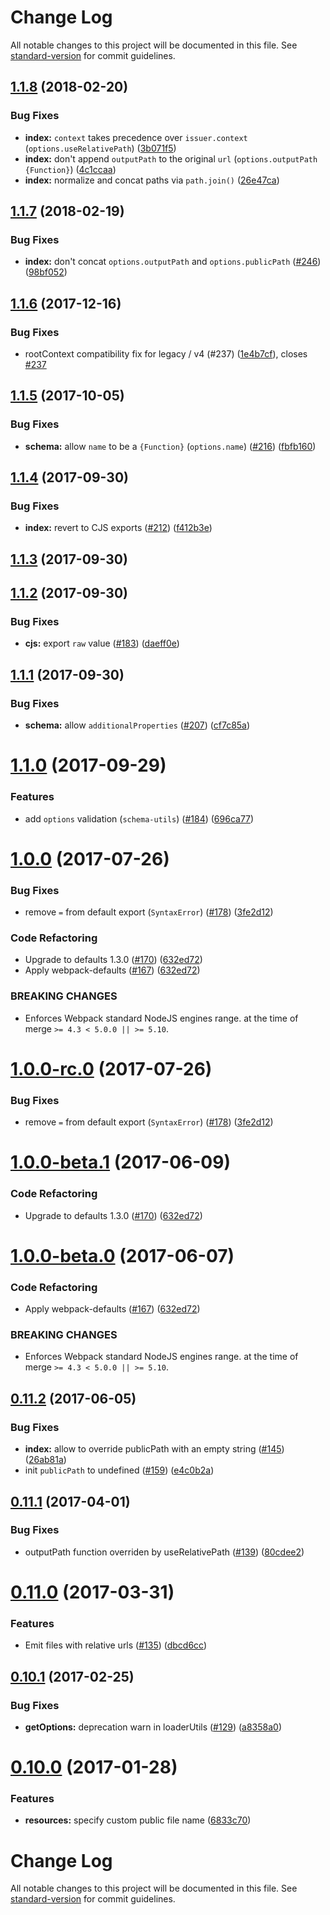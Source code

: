 # Change Log

All notable changes to this project will be documented in this file. See [standard-version](https://github.com/conventional-changelog/standard-version) for commit guidelines.

<a name="1.1.8"></a>
## [1.1.8](https://github.com/webpack/file-loader/compare/v1.1.7...v1.1.8) (2018-02-20)


### Bug Fixes

* **index:** `context` takes precedence over `issuer.context` (`options.useRelativePath`) ([3b071f5](https://github.com/webpack/file-loader/commit/3b071f5))
* **index:** don't append `outputPath` to the original `url` (`options.outputPath` `{Function}`) ([4c1ccaa](https://github.com/webpack/file-loader/commit/4c1ccaa))
* **index:** normalize and concat paths via `path.join()` ([26e47ca](https://github.com/webpack/file-loader/commit/26e47ca))



<a name="1.1.7"></a>
## [1.1.7](https://github.com/webpack/file-loader/compare/v1.1.6...v1.1.7) (2018-02-19)


### Bug Fixes

* **index:** don't concat `options.outputPath` and `options.publicPath` ([#246](https://github.com/webpack/file-loader/issues/246)) ([98bf052](https://github.com/webpack/file-loader/commit/98bf052))



<a name="1.1.6"></a>
## [1.1.6](https://github.com/webpack/file-loader/compare/v1.1.5...v1.1.6) (2017-12-16)


### Bug Fixes

* rootContext compatibility fix for legacy / v4 (#237) ([1e4b7cf](https://github.com/webpack/file-loader/commit/1e4b7cf)), closes [#237](https://github.com/webpack/file-loader/issues/237)



<a name="1.1.5"></a>
## [1.1.5](https://github.com/webpack/file-loader/compare/v1.1.4...v1.1.5) (2017-10-05)


### Bug Fixes

* **schema:** allow `name` to be a `{Function}` (`options.name`) ([#216](https://github.com/webpack/file-loader/issues/216)) ([fbfb160](https://github.com/webpack/file-loader/commit/fbfb160))



<a name="1.1.4"></a>
## [1.1.4](https://github.com/webpack/file-loader/compare/v1.1.3...v1.1.4) (2017-09-30)


### Bug Fixes

* **index:** revert to CJS exports ([#212](https://github.com/webpack/file-loader/issues/212)) ([f412b3e](https://github.com/webpack/file-loader/commit/f412b3e))



<a name="1.1.3"></a>
## [1.1.3](https://github.com/webpack/file-loader/compare/v1.1.2...v1.1.3) (2017-09-30)



<a name="1.1.2"></a>
## [1.1.2](https://github.com/webpack/file-loader/compare/v1.1.1...v1.1.2) (2017-09-30)


### Bug Fixes

* **cjs:** export `raw` value ([#183](https://github.com/webpack/file-loader/issues/183)) ([daeff0e](https://github.com/webpack/file-loader/commit/daeff0e))



<a name="1.1.1"></a>
## [1.1.1](https://github.com/webpack/file-loader/compare/v1.1.0...v1.1.1) (2017-09-30)


### Bug Fixes

* **schema:** allow `additionalProperties` ([#207](https://github.com/webpack/file-loader/issues/207)) ([cf7c85a](https://github.com/webpack/file-loader/commit/cf7c85a))



<a name="1.1.0"></a>
# [1.1.0](https://github.com/webpack/file-loader/compare/v1.0.0...v1.1.0) (2017-09-29)


### Features

* add `options` validation (`schema-utils`) ([#184](https://github.com/webpack/file-loader/issues/184)) ([696ca77](https://github.com/webpack/file-loader/commit/696ca77))



<a name="1.0.0"></a>
# [1.0.0](https://github.com/webpack/file-loader/compare/v1.0.0-rc.0...v1.0.0) (2017-07-26)


### Bug Fixes

* remove `=` from default export (`SyntaxError`) ([#178](https://github.com/webpack/file-loader/issues/178)) ([3fe2d12](https://github.com/webpack/file-loader/commit/3fe2d12))


### Code Refactoring

* Upgrade to defaults 1.3.0 ([#170](https://github.com/webpack-contrib/file-loader/pull/170)) ([632ed72](https://github.com/webpack/file-loader/commit/acd6c2f))
* Apply webpack-defaults ([#167](https://github.com/webpack/file-loader/issues/167)) ([632ed72](https://github.com/webpack/file-loader/commit/632ed72))


### BREAKING CHANGES

* Enforces Webpack standard NodeJS engines range.
   at the time of merge `>= 4.3 < 5.0.0 || >= 5.10`.



<a name="1.0.0-rc.0"></a>
# [1.0.0-rc.0](https://github.com/webpack/file-loader/compare/v1.0.0-beta.1...v1.0.0-rc.0) (2017-07-26)


### Bug Fixes

* remove `=` from default export (`SyntaxError`) ([#178](https://github.com/webpack/file-loader/issues/178)) ([3fe2d12](https://github.com/webpack/file-loader/commit/3fe2d12))



<a name="1.0.0-beta.1"></a>
# [1.0.0-beta.1](https://github.com/webpack/file-loader/compare/v1.0.0-beta.0...v1.0.0-beta.1) (2017-06-09)

### Code Refactoring

* Upgrade to defaults 1.3.0 ([#170](https://github.com/webpack-contrib/file-loader/pull/170)) ([632ed72](https://github.com/webpack/file-loader/commit/acd6c2f))


<a name="1.0.0-beta.0"></a>
# [1.0.0-beta.0](https://github.com/webpack/file-loader/compare/v0.11.2...v1.0.0-beta.0) (2017-06-07)


### Code Refactoring

* Apply webpack-defaults ([#167](https://github.com/webpack/file-loader/issues/167)) ([632ed72](https://github.com/webpack/file-loader/commit/632ed72))


### BREAKING CHANGES

* Enforces Webpack standard NodeJS engines range.
   at the time of merge `>= 4.3 < 5.0.0 || >= 5.10`.



<a name="0.11.2"></a>
## [0.11.2](https://github.com/webpack/file-loader/compare/v0.11.1...v0.11.2) (2017-06-05)


### Bug Fixes

* **index:** allow to override publicPath with an empty string ([#145](https://github.com/webpack/file-loader/issues/145)) ([26ab81a](https://github.com/webpack/file-loader/commit/26ab81a))
* init `publicPath` to undefined ([#159](https://github.com/webpack/file-loader/issues/159)) ([e4c0b2a](https://github.com/webpack/file-loader/commit/e4c0b2a))



<a name="0.11.1"></a>
## [0.11.1](https://github.com/webpack/file-loader/compare/v0.11.0...v0.11.1) (2017-04-01)


### Bug Fixes

* outputPath function overriden by useRelativePath ([#139](https://github.com/webpack/file-loader/issues/139)) ([80cdee2](https://github.com/webpack/file-loader/commit/80cdee2))



<a name="0.11.0"></a>
# [0.11.0](https://github.com/webpack/file-loader/compare/v0.10.1...v0.11.0) (2017-03-31)


### Features

* Emit files with relative urls ([#135](https://github.com/webpack/file-loader/issues/135)) ([dbcd6cc](https://github.com/webpack/file-loader/commit/dbcd6cc))



<a name="0.10.1"></a>
## [0.10.1](https://github.com/webpack/file-loader/compare/v0.10.0...v0.10.1) (2017-02-25)


### Bug Fixes

* **getOptions:** deprecation warn in loaderUtils ([#129](https://github.com/webpack/file-loader/issues/129)) ([a8358a0](https://github.com/webpack/file-loader/commit/a8358a0))



<a name="0.10.0"></a>
# [0.10.0](https://github.com/webpack/file-loader/compare/v0.9.0...v0.10.0) (2017-01-28)


### Features

* **resources:** specify custom public file name ([6833c70](https://github.com/webpack/file-loader/commit/6833c70))



# Change Log

All notable changes to this project will be documented in this file. See [standard-version](https://github.com/conventional-changelog/standard-version) for commit guidelines.
